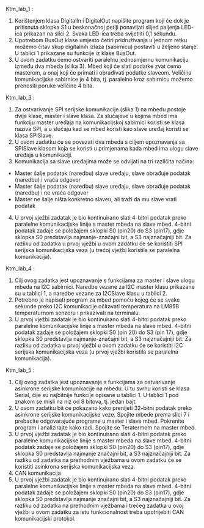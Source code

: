 Ktm_lab_1 :
1. Korištenjem klasa DigitalIn i DigitalOut napišite program koji će dok je pritisnuta sklopka S1 u beskonačnoj petlji ponavljati slijed paljenja LED-ica prikazan na slici 2. Svaka LED-ica treba svijetliti 0,1 sekundu.
2. Upotrebom BusOut klase umjesto četiri pridruživanja u jednom retku možemo čitav skup digitalnih izlaza (sabirnicu) postaviti u željeno stanje. U tablici 1 prikazane su funkcije iz klase BusOut.
3. U ovom zadatku ćemo ostvariti paralelnu jednosmjernu komunikaciju između dva mbeda (slika 3). Mbed koji će slati podatke zvat ćemo masterom, a onaj koji će primati i obrađivati podatke slaveom. Veličina komunikacijske sabirnice je 4 bita, tj. paralelno kroz sabirnicu možemo prenositi poruke veličine 4 bita.

Ktm_lab_3 :
1. Za ostvarivanje SPI serijske komunikacije (slika 1) na mbedu postoje dvije klase, master i slave klasa. Za slučajeve u kojima mbed ima funkciju master uređaja na komunikacijskoj sabirnici koristi se klasa naziva SPI, a u slučaju kad se mbed koristi kao slave uređaj koristi se klasa SPISlave.
2. U ovom zadatku će se povezati dva mbeda s ciljem upoznavanja sa SPISlave klasom koja se koristi u primjenama kada mbed ima ulogu slave uređaja u komunikaciji.
3. Komunikacija sa slave uređajima može se odvijati na tri različita načina:
* Master šalje podatak (naredbu) slave uređaju, slave obrađuje podatak (naredbu) i vraća odgovor
* Master šalje podatak (naredbu) slave uređaju, slave obrađuje podatak (naredbu) i ne vraća odgovor
* Master ne šalje ništa konkretno slaveu, ali traži da mu slave vrati podatak
4. U prvoj vježbi zadatak je bio kontinuirano slati 4-bitni podatak preko paralelne komunikacijske linije s master mbeda na slave mbed. 4-bitni podatak zadaje se položajem sklopki S0 (pin20) do S3 (pin17), gdje sklopka S0 predstavlja najmanje-značajni bit, a S3 najznačajniji bit. Za razliku od zadatka u prvoj vježbi u ovom zadatku će se koristiti SPI serijska komunikacijska veza (u trećoj vježbi koristila se paralelna komunikacija).

Ktm_lab_4 :
1. Cilj ovog zadatka jest upoznavanje s funkcijama za master i slave ulogu mbeda na I2C sabirnici. Naredbe vezane za I2C master klasu prikazane su u tablici 1, a naredbe vezane za I2CSlave klasu u tablici 2.
2. Potrebno je napisati program za mbed pomoću kojeg će se svake sekunde preko I2C komunikacije očitavati temperatura na LM85B temperaturnom senzoru i prikazivati na terminalu.
3. U prvoj vježbi zadatak je bio kontinuirano slati 4-bitni podatak preko paralelne komunikacijske linije s master mbeda na slave mbed. 4-bitni podatak zadaje se položajem sklopki S0 (pin 20) do S3 (pin 17), gdje sklopka S0 predstavlja najmanje-značajni bit, a S3 najznačajniji bit. Za razliku od zadatka u prvoj vježbi u ovom zadatku će se koristiti I2C serijska komunikacijska veza (u prvoj vježbi koristila se paralelna komunikacija).

Ktm_lab_5 :
1. Cilj ovog zadatka jest upoznavanje s funkcijama za ostvarivanje asinkrone serijske komunikacije na mbedu. U tu svrhu koristi se klasa Serial, čije su najbitnije funkcije opisane u tablici 1. U tablici 1 pod znakom se misli na niz od 8 bitova, tj. jedan bajt.
2. U ovom zadatku bit će pokazano kako prenijeti 32-bitni podatak preko asinkrone serijske komunikacijske veze. Spojite mbede prema slici 7 i prebacite odgovarajuće programe u master i slave mbed. Pokrenite program i analizirajte kako radi. Spojite se Teratermom na master mbed.
3. U prvoj vježbi zadatak je bio kontinuirano slati 4-bitni podatak preko paralelne komunikacijske linije s master mbeda na slave mbed. 4-bitni podatak zadaje se položajem sklopki S0 (pin20) do S3 (pin17), gdje sklopka S0 predstavlja najmanje značajni bit, a S3 najznačajniji bit.
Za razliku od zadatka na prethodnim vježbama u ovom zadatku će se koristiti asinkrona serijska komunikacijska veza.
4. CAN komunikacija
5. U prvoj vježbi zadatak je bio kontinuirano slati 4-bitni podatak preko paralelne komunikacijske linije s master mbeda na slave mbed. 4-bitni podatak zadaje se položajem sklopki S0 (pin20) do S3 (pin17), gdje sklopka S0 predstavlja najmanje značajni bit, a S3 najznačajniji bit. Za razliku od zadatka na prethodnim vježbama i trećeg zadatka u ovoj vježbi u ovom zadatku za istu funkcionalnost treba upotrijebiti CAN komunikacijski protokol.
